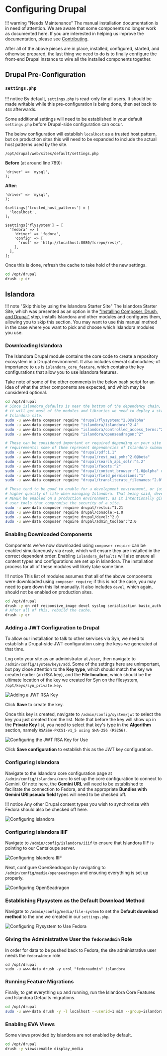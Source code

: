 # Configuring Drupal

!!! warning "Needs Maintenance"
    The manual installation documentation is in need of attention. We are aware that some components no longer work as documented here. If you are interested in helping us improve the documentation, please see [Contributing](../../contributing/CONTRIBUTING.md).

After all of the above pieces are in place, installed, configured, started, and otherwise prepared, the last thing we need to do is to finally configure the front-end Drupal instance to wire all the installed components together.

## Drupal Pre-Configuration

### `settings.php`

!!! notice
    By default, `settings.php` is read-only for all users. It should be made writable while this pre-configuration is being done, then set back to `444` afterwards.

Some additional settings will need to be established in your default `settings.php` before Drupal-side configuration can occur.

The below configuration will establish `localhost` as a trusted host pattern, but on production sites this will need to be expanded to include the actual host patterns used by the site.

`/opt/drupal/web/sites/default/settings.php`

**Before** (at around line 789):
```
'driver' => 'mysql',
);
```

**After**:
```
'driver' => 'mysql',
);

$settings['trusted_host_patterns'] = [
  'localhost',
];

$settings['flysystem'] = [
  'fedora' => [
    'driver' => 'fedora',
    'config' => [
      'root' => 'http://localhost:8080/fcrepo/rest/',
    ],
  ],
];
```

Once this is done, refresh the cache to take hold of the new settings.

```bash
cd /opt/drupal
drush -y cr
```

## Islandora

!!! note "Skip this by using the Islandora Starter Site"
    The Islandora Starter Site, which was presented as an option in the ["Installing Composer, Drush, and Drupal"](installing-composer-drush-and-drupal.md) step,
    installs Islandora and other modules and configures them, allowing you to skip this section. You may want to use this manual method in the case where you want
    to pick and choose which Islandora modules you use.

### Downloading Islandora

The Islandora Drupal module contains the core code to create a repository ecosystem in a Drupal environment. It also includes several submodules; of importance to us is `islandora_core_feature`, which contains the key configurations that allow you to use Islandora features.

Take note of some of the other comments in the below bash script for an idea of what the other components are expected, and which may be considered optional.

```bash
cd /opt/drupal
# Since islandora_defaults is near the bottom of the dependency chain, requiring
# it will get most of the modules and libraries we need to deploy a standard
# Islandora site.
sudo -u www-data composer require "drupal/flysystem:^2.0@alpha"
sudo -u www-data composer require "islandora/islandora:^2.4"
sudo -u www-data composer require "islandora/controlled_access_terms:^2"
sudo -u www-data composer require "islandora/openseadragon:^2"

# These can be considered important or required depending on your site's
# requirements; some of them represent dependencies of Islandora submodules.
sudo -u www-data composer require "drupal/pdf:1.1"
sudo -u www-data composer require "drupal/rest_oai_pmh:^2.0@beta"
sudo -u www-data composer require "drupal/search_api_solr:^4.2"
sudo -u www-data composer require "drupal/facets:^2"
sudo -u www-data composer require "drupal/content_browser:^1.0@alpha" ## TODO do we need this?
sudo -u www-data composer require "drupal/field_permissions:^1"
sudo -u www-data composer require "drupal/transliterate_filenames:^2.0"

# These tend to be good to enable for a development environment, or just for a
# higher quality of life when managing Islandora. That being said, devel should
# NEVER be enabled on a production environment, as it intentionally gives the
# user tools that compromise the security of a site.
sudo -u www-data composer require drupal/restui:^1.21
sudo -u www-data composer require drupal/console:~1.0
sudo -u www-data composer require drupal/devel:^2.0
sudo -u www-data composer require drupal/admin_toolbar:^2.0
```

### Enabling Downloaded Components

Components we've now downloaded using `composer require` can be enabled simultaneously via `drush`, which will ensure they are installed in the correct dependent order. Enabling `islandora_defaults` will also ensure all content types and configurations are set up in Islandora. The installation process for all of these modules will likely take some time.

!!! notice
    This list of modules assumes that all of the above components were downloaded using `composer require`; if this is not the case, you may need to pare down this list manually. It also includes `devel`, which again, should not be enabled on production sites.

```bash
cd /opt/drupal
drush -y en rdf responsive_image devel syslog serialization basic_auth rest restui search_api_solr facets content_browser pdf admin_toolbar controlled_access_terms_defaults islandora_breadcrumbs islandora_iiif islandora_oaipmh
# After all of this, rebuild the cache.
drush -y cr
```

### Adding a JWT Configuration to Drupal

To allow our installation to talk to other services via Syn, we need to establish a Drupal-side JWT configuration using the keys we generated at that time.

Log onto your site as an administrator at `/user`, then navigate to `/admin/config/system/keys/add`. Some of the settings here are unimportant, but pay close attention to the **Key type**, which should match the key we created earlier (an RSA key), and the **File location**, which should be the ultimate location of the key we created for Syn on the filesystem, `/opt/keys/syn_private.key`.

![Adding a JWT RSA Key](../../assets/adding_a_jwt_rsa_key.png)

Click **Save** to create the key.

Once this key is created, navigate to `/admin/config/system/jwt` to select the key you just created from the list. Note that before the key will show up in the **Private Key** list, you need to select that key's type in the **Algorithm** section, namely `RSASSA-PKCS1-v1_5 using SHA-256 (RS256)`.

![Configuring the JWT RSA Key for Use](../../assets/configuring_the_jwt_rsa_key_for_use.png)

Click **Save configuration** to establish this as the JWT key configuration.

### Configuring Islandora

Navigate to the Islandora core configuration page at `/admin/config/islandora/core` to set up the core configuration to connect to Gemini. Of note here, the **Gemini URL** will need to be established to facilitate the connection to Fedora, and the appropriate **Bundles with Gemini URI pseudo field** types will need to be checked off.

!!! notice
    Any other Drupal content types you wish to synchronize with Fedora should also be checked off here.

![Configuring Islandora](../../assets/configuring_islandora.png)

### Configuring Islandora IIIF

Navigate to `/admin/config/islandora/iiif` to ensure that Islandora IIIF is pointing to our Cantaloupe server.

![Configuring Islandora IIIF](../../assets/configuring_iiif.png)

Next, configure OpenSeadragon by navigating to `/admin/config/media/openseadragon` and ensuring everything is set up properly.

![Configuring OpenSeadragon](../../assets/configuring_openseadragon.png)

### Establishing Flysystem as the Default Download Method

Navigate to `/admin/config/media/file-system` to set the **Default download method** to the one we created in our `settings.php`.

![Configuring Flysystem to Use Fedora](../../assets/configuring_flysystem_to_use_fedora.png)

### Giving the Administrative User the `fedoraAdmin` Role

In order for data to be pushed back to Fedora, the site administrative user needs the `fedoraAdmin` role.

```
cd /opt/drupal
sudo -u www-data drush -y urol "fedoraadmin" islandora
```

### Running Feature Migrations

Finally, to get everything up and running, run the Islandora Core Features and Islandora Defaults migrations.

```bash
cd /opt/drupal
sudo -u www-data drush -y -l localhost --userid=1 mim --group=islandora
```

### Enabling EVA Views

Some views provided by Islandora are not enabled by default.

```bash
cd /opt/drupal
drush -y views:enable display_media
```

